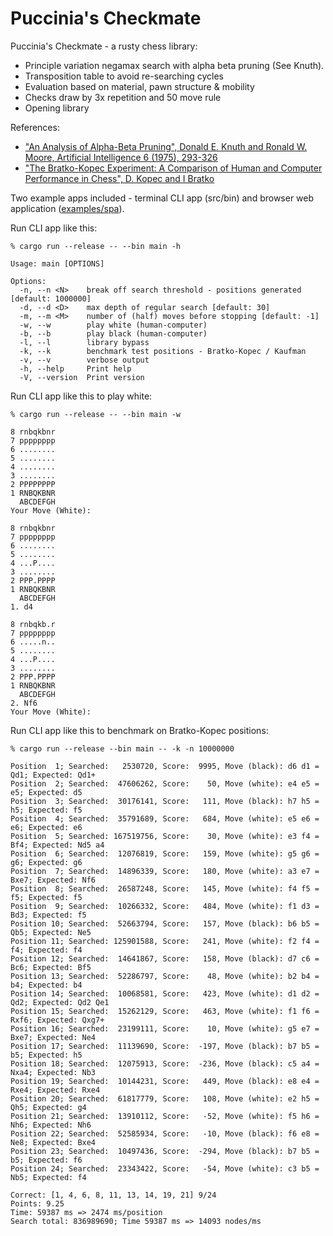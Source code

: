 # Puccinia's Checkmate

Puccinia's Checkmate - a rusty chess library:
* Principle variation negamax search with alpha beta pruning (See Knuth).
* Transposition table to avoid re-searching cycles
* Evaluation based on material, pawn structure & mobility
* Checks draw by 3x repetition and 50 move rule
* Opening library

References:
* ["An Analysis of Alpha-Beta Pruning", Donald E. Knuth and Ronald W. Moore, Artificial Intelligence 6 (1975), 293-326](http://www-public.telecom-sudparis.eu/~gibson/Teaching/Teaching-ReadingMaterial/KnuthMoore75.pdf) 
* ["The Bratko-Kopec Experiment: A Comparison of Human and Computer Performance in Chess", D. Kopec and I Bratko](http://spider.sci.brooklyn.cuny.edu/~kopec)

Two example apps included - terminal CLI app (src/bin) and browser web application ([examples/spa](https://github.com/jesper-olsen/puccinia_s_checkmate/tree/main/examples/spa)).

Run CLI app like this: 

```
% cargo run --release -- --bin main -h 

Usage: main [OPTIONS]

Options:
  -n, --n <N>    break off search threshold - positions generated [default: 1000000]
  -d, --d <D>    max depth of regular search [default: 30]
  -m, --m <M>    number of (half) moves before stopping [default: -1]
  -w, --w        play white (human-computer)
  -b, --b        play black (human-computer)
  -l, --l        library bypass
  -k, --k        benchmark test positions - Bratko-Kopec / Kaufman
  -v, --v        verbose output
  -h, --help     Print help
  -V, --version  Print version

```

Run CLI app like this to play white:
```
% cargo run --release -- --bin main -w 

8 rnbqkbnr
7 pppppppp
6 ........
5 ........
4 ........
3 ........
2 PPPPPPPP
1 RNBQKBNR
  ABCDEFGH
Your Move (White):

8 rnbqkbnr
7 pppppppp
6 ........
5 ........
4 ...P....
3 ........
2 PPP.PPPP
1 RNBQKBNR
  ABCDEFGH
1. d4

8 rnbqkb.r
7 pppppppp
6 .....n..
5 ........
4 ...P....
3 ........
2 PPP.PPPP
1 RNBQKBNR
  ABCDEFGH
2. Nf6
Your Move (White):
```

Run CLI app like this to benchmark on Bratko-Kopec positions:
```
% cargo run --release --bin main -- -k -n 10000000

Position  1; Searched:   2530720, Score:  9995, Move (black): d6 d1 =  Qd1; Expected: Qd1+
Position  2; Searched:  47606262, Score:    50, Move (white): e4 e5 =   e5; Expected: d5
Position  3; Searched:  30176141, Score:   111, Move (black): h7 h5 =   h5; Expected: f5
Position  4; Searched:  35791689, Score:   684, Move (white): e5 e6 =   e6; Expected: e6
Position  5; Searched: 167519756, Score:    30, Move (white): e3 f4 =  Bf4; Expected: Nd5 a4
Position  6; Searched:  12076819, Score:   159, Move (white): g5 g6 =   g6; Expected: g6
Position  7; Searched:  14896339, Score:   180, Move (white): a3 e7 = Bxe7; Expected: Nf6
Position  8; Searched:  26587248, Score:   145, Move (white): f4 f5 =   f5; Expected: f5
Position  9; Searched:  10266332, Score:   484, Move (white): f1 d3 =  Bd3; Expected: f5
Position 10; Searched:  52663794, Score:   157, Move (black): b6 b5 =  Qb5; Expected: Ne5
Position 11; Searched: 125901588, Score:   241, Move (white): f2 f4 =   f4; Expected: f4
Position 12; Searched:  14641867, Score:   158, Move (black): d7 c6 =  Bc6; Expected: Bf5
Position 13; Searched:  52286797, Score:    48, Move (white): b2 b4 =   b4; Expected: b4
Position 14; Searched:  10068581, Score:   423, Move (white): d1 d2 =  Qd2; Expected: Qd2 Qe1
Position 15; Searched:  15262129, Score:   463, Move (white): f1 f6 = Rxf6; Expected: Qxg7+
Position 16; Searched:  23199111, Score:    10, Move (white): g5 e7 = Bxe7; Expected: Ne4
Position 17; Searched:  11139690, Score:  -197, Move (black): b7 b5 =   b5; Expected: h5
Position 18; Searched:  12075913, Score:  -236, Move (black): c5 a4 = Nxa4; Expected: Nb3
Position 19; Searched:  10144231, Score:   449, Move (black): e8 e4 = Rxe4; Expected: Rxe4
Position 20; Searched:  61817779, Score:   108, Move (white): e2 h5 =  Qh5; Expected: g4
Position 21; Searched:  13910112, Score:   -52, Move (white): f5 h6 =  Nh6; Expected: Nh6
Position 22; Searched:  52585934, Score:   -10, Move (black): f6 e8 =  Ne8; Expected: Bxe4
Position 23; Searched:  10497436, Score:  -294, Move (black): b7 b5 =   b5; Expected: f6
Position 24; Searched:  23343422, Score:   -54, Move (white): c3 b5 =  Nb5; Expected: f4

Correct: [1, 4, 6, 8, 11, 13, 14, 19, 21] 9/24
Points: 9.25
Time: 59387 ms => 2474 ms/position
Search total: 836989690; Time 59387 ms => 14093 nodes/ms
```
